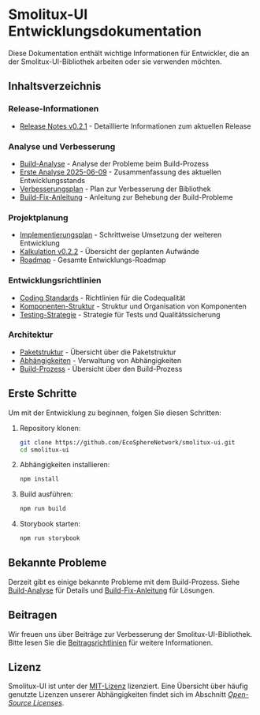 # Smolitux-UI Entwicklungsdokumentation

Diese Dokumentation enthält wichtige Informationen für Entwickler, die an der Smolitux-UI-Bibliothek arbeiten oder sie verwenden möchten.

## Inhaltsverzeichnis

### Release-Informationen

- [Release Notes v0.2.1](./v0.2.1-release-notes.md) - Detaillierte Informationen zum aktuellen Release

### Analyse und Verbesserung

- [Build-Analyse](./build-analysis.md) - Analyse der Probleme beim Build-Prozess
- [Erste Analyse 2025-06-09](./analysis-2025-06-09.md) - Zusammenfassung des aktuellen Entwicklungsstands
- [Verbesserungsplan](./roadmap.md) - Plan zur Verbesserung der Bibliothek
- [Build-Fix-Anleitung](./build-fix-guide.md) - Anleitung zur Behebung der Build-Probleme

### Projektplanung

- [Implementierungsplan](./roadmap/implementation-plan.md) - Schrittweise Umsetzung der weiteren Entwicklung
- [Kalkulation v0.2.2](./Finanzierung/Kalkulation-v0.2.2.md) - Übersicht der geplanten Aufwände
- [Roadmap](./roadmap.md) - Gesamte Entwicklungs-Roadmap

### Entwicklungsrichtlinien

- [Coding Standards](../guidelines/coding-standards.md) - Richtlinien für die Codequalität
- [Komponenten-Struktur](../guidelines/component-structure.md) - Struktur und Organisation von Komponenten
- [Testing-Strategie](../guidelines/testing-strategy.md) - Strategie für Tests und Qualitätssicherung

### Architektur

- [Paketstruktur](../architecture/package-structure.md) - Übersicht über die Paketstruktur
- [Abhängigkeiten](../architecture/dependencies.md) - Verwaltung von Abhängigkeiten
- [Build-Prozess](../architecture/build-process.md) - Übersicht über den Build-Prozess

## Erste Schritte

Um mit der Entwicklung zu beginnen, folgen Sie diesen Schritten:

1. Repository klonen:

   ```bash
   git clone https://github.com/EcoSphereNetwork/smolitux-ui.git
   cd smolitux-ui
   ```

2. Abhängigkeiten installieren:

   ```bash
   npm install
   ```

3. Build ausführen:

   ```bash
   npm run build
   ```

4. Storybook starten:
   ```bash
   npm run storybook
   ```

## Bekannte Probleme

Derzeit gibt es einige bekannte Probleme mit dem Build-Prozess. Siehe [Build-Analyse](./build-analysis.md) für Details und [Build-Fix-Anleitung](./build-fix-guide.md) für Lösungen.

## Beitragen

Wir freuen uns über Beiträge zur Verbesserung der Smolitux-UI-Bibliothek. Bitte lesen Sie die [Beitragsrichtlinien](./contributing.md) für weitere Informationen.

## Lizenz

Smolitux-UI ist unter der [MIT-Lizenz](https://github.com/EcoSphereNetwork/smolitux-ui/blob/main/LICENSE) lizenziert. Eine Übersicht über häufig genutzte Lizenzen unserer Abhängigkeiten findet sich im Abschnitt [*Open-Source Licenses*](../guides/open-source-licenses.md).
